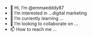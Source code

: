 - 👋 Hi, I’m @emmaedddy87
- 👀 I’m interested in ...digital marketing
- 🌱 I’m currently learning ...
- 💞️ I’m looking to collaborate on ...
- 📫 How to reach me ...

<!---
emmaedddy87/emmaedddy87 is a ✨ special ✨ repository because its `README.md` (this file) appears on your GitHub profile.
You can click the Preview link to take a look at your changes.
--->
